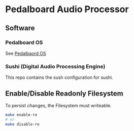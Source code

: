 # Pedalboard Audio Processor

## Software

### Pedalboard OS

See [Pedalbaord OS](https://github.com/pedalbaord/pedalboard-os)

### Sushi (Digital Audio Processing Engine)

This repo contains the sush configuration for sushi.

## Enable/Disable Readonly Filesystem

To persist changes, the Filesystem must writeable.

```bash
make enable-ro
# or
make disable-ro
```


